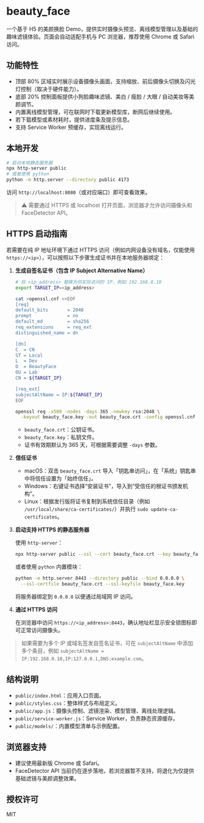 # beauty_face

一个基于 H5 的美颜换脸 Demo，提供实时摄像头预览、离线模型管理以及基础的趣味滤镜体验。页面会自动适配手机与 PC 浏览器，推荐使用 Chrome 或 Safari 访问。

## 功能特性

- 顶部 80% 区域实时展示设备摄像头画面，支持缩放、前后摄像头切换及闪光灯控制（取决于硬件能力）。
- 底部 20% 控制面板提供小狗脸趣味滤镜、美白 / 瘦脸 / 大眼 / 自动美妆等美颜调节。
- 内置离线模型管理，可在联网时下载更新模型库，断网后继续使用。
- 若下载模型或素材耗时，提供进度条及提示信息。
- 支持 Service Worker 预缓存，实现离线运行。

## 本地开发

```bash
# 启动本地静态服务器
npx http-server public
# 或者使用 python
python -m http.server --directory public 4173
```

访问 `http://localhost:8080`（或对应端口）即可查看效果。

> ⚠️ 需要通过 HTTPS 或 localhost 打开页面，浏览器才允许访问摄像头和 FaceDetector API。

## HTTPS 启动指南

若需要在纯 IP 地址环境下通过 HTTPS 访问（例如内网设备没有域名，仅能使用 `https://<ip>`），可以按照以下步骤生成证书并在本地服务器绑定：

1. **生成自签名证书（包含 IP Subject Alternative Name）**

   ```bash
   # 将 <ip_address> 替换为你实际访问的 IP，例如 192.168.0.10
   export TARGET_IP=<ip_address>

   cat >openssl.cnf <<EOF
   [req]
   default_bits       = 2048
   prompt             = no
   default_md         = sha256
   req_extensions     = req_ext
   distinguished_name = dn

   [dn]
   C  = CN
   ST = Local
   L  = Dev
   O  = BeautyFace
   OU = Lab
   CN = ${TARGET_IP}

   [req_ext]
   subjectAltName = IP:${TARGET_IP}
   EOF

   openssl req -x509 -nodes -days 365 -newkey rsa:2048 \
     -keyout beauty_face.key -out beauty_face.crt -config openssl.cnf
   ```

   - `beauty_face.crt`：公钥证书。
   - `beauty_face.key`：私钥文件。
   - 证书有效期默认为 365 天，可根据需要调整 `-days` 参数。

2. **信任证书**

   - macOS：双击 `beauty_face.crt` 导入「钥匙串访问」，在「系统」钥匙串中将信任设置为「始终信任」。
   - Windows：右键证书选择“安装证书”，导入到“受信任的根证书颁发机构”。
   - Linux：根据发行版将证书复制到系统信任目录（例如 `/usr/local/share/ca-certificates/`）并执行 `sudo update-ca-certificates`。

3. **启动支持 HTTPS 的静态服务器**

   使用 `http-server`：

   ```bash
   npx http-server public --ssl --cert beauty_face.crt --key beauty_face.key --host 0.0.0.0 --port 8443
   ```

   或者使用 `python` 内置模块：

   ```bash
   python -m http.server 8443 --directory public --bind 0.0.0.0 \
     --ssl-certfile beauty_face.crt --ssl-keyfile beauty_face.key
   ```

   将服务器绑定到 `0.0.0.0` 以便通过局域网 IP 访问。

4. **通过 HTTPS 访问**

   在浏览器中访问 `https://<ip_address>:8443`，确认地址栏显示安全锁图标即可正常访问摄像头。

> 如果需要为多个 IP 或域名签发自签名证书，可在 `subjectAltName` 中添加多个条目，例如 `subjectAltName = IP:192.168.0.10,IP:127.0.0.1,DNS:example.com`。

## 结构说明

- `public/index.html`：应用入口页面。
- `public/styles.css`：整体样式与布局定义。
- `public/app.js`：摄像头控制、滤镜渲染、模型管理、离线处理逻辑。
- `public/service-worker.js`：Service Worker，负责静态资源缓存。
- `public/models/`：内置模型清单与示例配置。

## 浏览器支持

- 建议使用最新版 Chrome 或 Safari。
- FaceDetector API 当前仍在逐步落地，若浏览器暂不支持，将退化为仅提供基础滤镜与美颜调整效果。

## 授权许可

MIT
